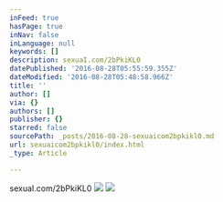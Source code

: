 ```yaml
---
inFeed: true
hasPage: true
inNav: false
inLanguage: null
keywords: []
description: sexuaI.com/2bPkiKL0
datePublished: '2016-08-28T05:55:59.355Z'
dateModified: '2016-08-28T05:48:58.966Z'
title: ''
author: []
via: {}
authors: []
publisher: {}
starred: false
sourcePath: _posts/2016-08-28-sexuaicom2bpkikl0.md
url: sexuaicom2bpkikl0/index.html
_type: Article

---
```

sexuaI.com/2bPkiKL0
![](https://the-grid-user-content.s3-us-west-2.amazonaws.com/57fb377d-b741-435d-80d3-015edcf47394.jpg)
![](https://the-grid-user-content.s3-us-west-2.amazonaws.com/f9433f23-28e2-4187-8240-3ab3797cc7ce.jpg)
